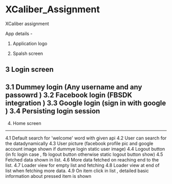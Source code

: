 # XCaliber_Assignment
XCaliber assignment

App details - 
1. Application logo

2. Spalsh screen

3 Login screen
---------------
3.1 Dummey login (Any username and any passowrd )
3.2 Facebook login (FBSDK integration )
3.3 Google login (sign in with google )
3.4 Persisting login session 
---------------

4. Home screen 
--------------
4.1 Default search for  'welcome' word with given api
4.2 User can search for the datadynamically
4.3 User picture (facebook profile pic and google account image shown if dummye login static user image)
4.4 Logout button (in fc login case , fb logout button otherwise static logout button show)
4.5 Fetched data shown in list.
4.6 More data fetched on reaching end to the list.
4.7 Loader view for empty list and fetching
4.8 Loader view at end of list when fetching more data.
4.9 On item click in list , detailed basic information about pressed item is shown    
